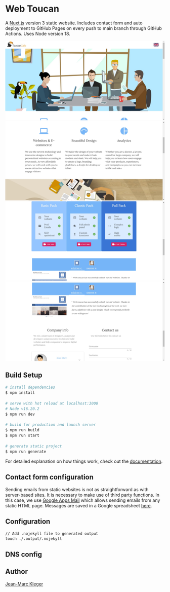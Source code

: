 # Web Toucan

A <a href="https://nuxtjs.org/" target="_blank">Nuxt.js</a> version 3 static website. Includes contact form and auto deployment to GitHub Pages on every push to main branch through GitHub Actions. Uses Node version 18.

![homepage section 1](public/images/homepage_section1.jpg)
![homepage section 2](public/images/homepage_section2.jpg)
![homepage section 3](public/images/homepage_section3.jpg)
![homepage section 4](public/images/homepage_section4.jpg)

## Build Setup

```bash
# install dependencies
$ npm install

# serve with hot reload at localhost:3000
# Node v16.20.2
$ npm run dev

# build for production and launch server
$ npm run build
$ npm run start

# generate static project
$ npm run generate
```

For detailed explanation on how things work, check out the [documentation](https://nuxtjs.org).

## Contact form configuration

Sending emails from static websites is not as straightforward as with server-based sites. It is necessary to make use of third party functions. In this case, we use <a href="https://github.com/dwyl/learn-to-send-email-via-google-script-html-no-server" target="_blank">Google Apps Mail</a> which allows sending emails from any static HTML page. Messages are saved in a Google spreadsheet <a href="https://docs.google.com/spreadsheets/d/1LyC2WLXFU7_dV3WaLXtHP99vUANa6UL0qQFL0aD0fYs/edit#gid=0">here</a>.

## Configuration

```code
// Add .nojekyll file to generated output
touch ./.output/.nojekyll
```
## DNS config

## Author

<a href="https://jmkleger.com" target="_blank">Jean-Marc Kleger</a>
